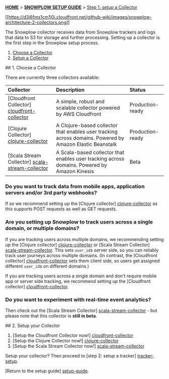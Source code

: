<a name="top" />

[**HOME**](Home) > [**SNOWPLOW SETUP GUIDE**](Setting-up-Snowplow) > [Step 1: setup a Collector](Setting-up-a-collector)

[[https://d3i6fms1cm1j0i.cloudfront.net/github-wiki/images/snowplow-architecture-2-collectors.png]]

The Snowplow collector receives data from Snowplow trackers and logs that data to S3 for storage and further processing. Setting up a collector is the first step in the Snowplow setup process.

1. [Choose a Collector](#choose)
2. [Setup a Collector](#setup)

<a name="choose" />
## 1. Choose a Collector 

There are currently three collectors available:

| **Collector**                                  | **Description**                                     | **Status**       |
|:-----------------------------------------------|:----------------------------------------------------|:-----------------|
| [Cloudfront Collector] [cloudfront-collector]  | A simple, robust and scalable collector powered by AWS Cloudfront | Production-ready |
| [Clojure Collector] [clojure-collector]        | A Clojure-based collector that enables user tracking across domains. Powered by Amazon Elastic Beanstalk | Production-ready |
| [Scala Stream Collector] [scala-stream-collector]        | A Scala-based collector that enables user tracking across domains. Powered by Amazon Kinesis | Beta |

### Do you want to track data from mobile apps, application servers and/or 3rd party webhooks?

If so we recommend setting up the [Clojure collector] [clojure-collector] as this supports POST requests as well as GET requests.

### Are you setting up Snowplow to track users across a single domain, or multiple domains?

If you are tracking users across multiple domains, we recommending setting up the [Clojure collector] [clojure-collector] or [Scala Stream Collector] [scala-stream-collector]. This sets `user_id`s server side, so you can reliably track user journeys across multiple domains. (In contrast, the [Cloudfront collector] [cloudfront-collector] sets them client side, so users get assigned different `user_id`s on different domains.)

If you are tracking users across a single domain and don't require mobile app or server side tracking, we recommend setting up the [Cloudfront collector] [cloudfront-collector]. 

### Do you want to experiment with real-time event analytics?

Then check out the [Scala Stream Collector] [scala-stream-collector] - but please note that this collector is **still in beta**.

<a name="setup" />
## 2. Setup your Collector

1. [Setup the Cloudfront Collector now!] [cloudfront-collector]
2. [Setup the Clojure Collector now!] [clojure-collector]
3. [Setup the Scala Stream Collector now!] [scala-stream-collector]

Setup your collector? Then proceed to [step 2: setup a tracker] [tracker-setup].

[Return to the setup guide] [setup-guide].

[cloudfront-collector]: Setting-up-the-Cloudfront-collector
[clojure-collector]: Setting-up-the-Clojure-collector
[scala-stream-collector]: Setting-up-the-Scala-Stream-Collector
[setup-guide]: Setting-up-Snowplow
[tracker-setup]: Setting-up-Snowplow#wiki-step2
[emretlrunner]: Setting-up-Snowplow#wiki-step3
